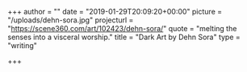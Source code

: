 +++
author = ""
date = "2019-01-29T20:09:20+00:00"
picture = "/uploads/dehn-sora.jpg"
projecturl = "https://scene360.com/art/102423/dehn-sora/"
quote = "melting the senses into a visceral worship."
title = "Dark Art by Dehn Sora"
type = "writing"

+++
